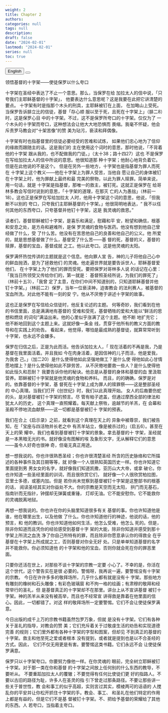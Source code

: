 ```yaml
---
weight: 2
title: Chapter 2
authors: 
categories: null
tags: null
description: 
draft: false
date: "2024-02-01"
lastmod: "2024-02-01"
series: null
toc: true
---
```


<!--more-->

<!-- Tab links -->
<div class="tab">
  <button class="tablinks active" onclick="tablabel(event, 'english')">English</button>
  <button class="tablinks" onclick="tablabel(event, 'chinese')"></button>
  
</div>

<!-- Tab content -->
<div id="english" class="tabcontent" style="display:block">

</div>

<div id="chinese" class="tabcontent">

领悟基督的十字架——使徒保罗以什么夸口

十字架在圣经中表达了不止一个意思。那么，当保罗在给
加拉太人的信中说，「只夸我们主耶稣基督的十字架」，
他要表达什么意思呢？这是我要在此把它讲清楚的要点。
十字架有时是指那个木头的刑具，主耶稣被钉在上面，
在加略山上受死。当保罗告诉腓立比的信徒，基督「存心顺
服以至于死，且死在十字架上」（腓二8）时，这是保罗心目
中的十字架。不过，这不是保罗所夸口的十字架。仅仅为了
一个木头的十字架而夸口，这种想法会让他大大地恐惧而
畏缩。我毫不怀疑，他会斥责罗马教会对“十架苦像”的赞
美为玷污，亵渎和拜偶像。

十字架有时也指基督里的信徒必要经受的苦难和试炼，
如果他们忠心地为了信仰的缘故而跟随主的话。这是我们的
主在使用这个词时的意思，那时他说，「不背着他的十字架
跟从我的，也不配做我的门徒。」（太十38；路十四27）这也
不是保罗在写给加拉太人的信中所说的意思。他很知道那
种十字架；他耐心地背负着它。但是在此他说的不是这个。
但是在另外一些地方，十字架也是指基督为罪人而死在
十字架上这个教义——他在十字架上为罪人受苦，当他自
愿让自己的身体被钉在十字架上时，他为罪献上最终和最
完美的祭物，以此为罪人赎罪。简单来说，用一句话，就是
十字架是指基督，那唯一的救主，被钉死。这就正是保罗在
给哥林多教会写信时说到的意思，「十字架的道理，在那灭
亡的人为愚拙」（林前一18）。这也正是保罗在写给加拉太
人时，他用十字架这个词的意思，他说，「但我断不以别的
夸口，只夸我们主耶稣基督的十字架。」他很简明地表达，“
我不以任何其他的东西夸口，只夸基督并他钉十字架，这是
我灵魂的救恩。”

读者们，基督耶稣被钉十字架，是喜乐和满足，慰藉和平
安，盼望和确信，根基和安息之处，是方舟和避难所，是保
罗灵魂的食物与医药。他没有想到他自己曾经做了什么，受
了什么苦。他没有在苦思他自己的良善和他自己的公义。他
所爱的，就是思想基督做了什么，基督受了什么苦——基
督的死，基督的义，基督的赎罪，基督的宝血，基督成就
之工。他以此夸口。这是他灵魂的太阳。

保罗满怀热忱传讲的主题就是这个信息。他向罪人宣
告，神的儿子将他自己心中的鲜血抛洒，是为了拯救他们
的灵魂。他走遍世界就是要告诉世人，耶稣基督爱他们，
在十字架上为了他们的罪而受死。要把保罗对哥林多人说
的话记在心里：「我当日所领受又传给你们的，第一就是：
基督照圣经所说，为我们的罪死了」（林前十五3），「我曾
定了主意，在你们中间不知道别的，只知道耶稣基督并他
钉十字架。」（林前二2）保罗，当年一位亵渎神，迫害教会
的法利赛人，被基督的宝血所洗。对此他不能有一刻的安
宁。他从不厌倦于讲述十字架的故事。

这也正是保罗在写信给众信徒时，他反复论述的主题。
何等奇妙，我们看到在他的书信里面，总是满满地有基督的
受难和受死，基督牺牲的爱和大能以“鲜活的思想和燃烧
的词句”满溢出来。他的心里似乎涨满了这个主题。他不断
地扩充它；他不断地回到这个主题上来。这就好像一条金
线，贯穿于他所有的教义方面的教导和在实践上的劝告。
看起来，他觉得，哪怕是最成熟的基督徒，就算常常听到
十字架，也永远不会嫌多。

保罗在归信之后，正是为此而活。他告诉加拉太人，「
现在活着的不再是我，乃是基督在我里面活着。并且我如
今在肉身活着，是因信神的儿子而活，他是爱我，为我舍
己。」（加二20）是什么使得他如此坚强地做工？是什么使
得他如此心甘情愿地摆上？是什么使得他如此不辞劳苦，
从不厌倦地要救一些人？是什么使得他如此恒久和忍耐？
我要告诉你他的秘诀。他总是从基督的身体和基督的血
里汲取营养。耶稣被钉十字架就是他灵魂的食物和养料。
而且，的的确确，保罗是对的。依靠基督的十字架，基
督死在十字架上成为罪人的赎罪祭——这是整部圣经的
中心真理。当我们打开《创世纪》时，我们以此真理开始。
女人的后裔要伤蛇的头，是对基督被钉十字架的预言。尽
管有帕子遮盖，但通过摩西全部的律法和犹太人的历史，
这个真理一直照耀着。每天献上祭牲，逾越节的羊羔，在
会幕和圣殿不停地流血献祭——这一切都是基督被钉十
字架的预表。

我们在合上《启示录》之前，就看到这个真理在天上的
异象中被尊崇，我们被告知，在「宝座与四活物并长老之中
有羔羊站立，像是被杀过的」（启五6）。甚至在天上的荣
耀中，我们也看到基督被钉十字架的景象。拿去基督的十
字架，圣经就是一本黑暗无光的书。就好像没有图解的埃
及象形文字，无从解释它们的意思——虽令人好奇也很神
奇，但毫无真正用途。

想一想我说的。你也许很熟悉圣经；你也许很清楚圣经
所含的历史脉络和它所描述的各种事件及其日期等等，就
好像一个人很熟知英国历史一样。你也许知道它里面提到男
男女女的名字，就好像我们知道凯撒，亚历山大大帝，或拿
破仑。你也许知道一些圣经里面的训词，而且很欣赏它们，
就好像一个人很欣赏柏拉图，亚里士多德，或塞内加。但是
若你尚未觉察到基督被钉十字架是这整部书的根基的话，
阅读圣经其实对你益处不大。你的宗教是天空而无太阳，
拱门而无基石，指南针而无指针，钟摆却无弹簧或重锤，
灯却无油。它不能安慰你。它不能救你的灵魂脱离地狱。

再想一想我说的。你也许在你的头脑里知道很多有关
基督的事。你也许知道他是谁，他在哪里出生，以及他做
了什么。你也许知道他行的神迹，他说的话，他的预言，和
他的教训。你也许知道他如何生活，他怎么受难，他怎么
死的。但是，除非你知道而且凭你的经验感受到基督十字
架的大能，除非你知道并感受到那十字架上所流之血洗
净了你自己所特有的罪，而且除非你愿意承认你的得救全
在乎基督在十字架上所成就之工，否则基督对你全无好
处。只是单单知道基督的名字并不能救你。你必须知道他
的十字架和他的宝血，否则你就会死在你的罪恶里面。

只要你还活在世上，对那些不谈十字架的宗教一定要
小心了。不幸的是，你活在这个世代，这个警告实在是很
必要的。警惕呀，我再说一遍，要警惕没有十字架的宗教。
今日在许许多多的敬拜场所，几乎什么都有就是没有十
字架。那些地方有雕刻的橡树和石头雕像；有彩色玻璃窗
和不拘一格的绘画；有肃穆的敬拜和经常举行的圣礼，但
是基督真正的十字架却不在那里。讲台上从不宣讲基督
被钉十字架。神的羔羊从来没有被高举，而且也不经常宣
讲得救是靠着在他里面的信心。因此，一切都错了。对这
样的敬拜场所一定要警惕。它们不会让使徒保罗满意。

今日出版的成千上万的宗教书籍虽然包罗万象，但就
是没有十字架。它们有各种关于圣礼的指导，对教会的赞
美；它们充斥着关于过敬虔生活的劝告和实现道德完善
的规则；它们里外都有各种十字架的字型和图案，但却见
不到真正的基督的十字架。救主和他至死之爱或者根本
没有提到，或者就是提到也是以不合圣经的方式。因此，
它们不仅无用更是有害。要警惕这类书籍。它们永远不会
让使徒保罗满意。

保罗只以十字架夸口。你要努力像他一样。在你灵魂的
眼前，完全树立耶稣被钉十字架。对于那一类在你和基督
的十字架之间放上任何别的什么东西的教导，不要听从。
不要重蹈加拉太人的覆辙；不要觉得有任何比使徒们更
好的指路人。不要以古旧的路径为耻，许多人在圣灵的指
引下曾走过那条路径。不要让那些讲一些关于普世性，教
会和事工的似乎高超，实则言过其实，模棱两可的话语的
人搅乱你的平安并让你松开抓住十字架的手。教会、事工、
和圣礼在他们特定的作用上都是有益的，但是它们不是基
督被钉十字架。不、把给予基督的荣耀给了其他的东西。人
若夸口，当指着主夸口。
</div>